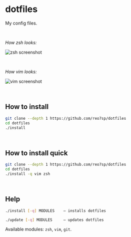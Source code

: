 # dotfiles

My config files.

<br>

_How zsh looks:_

![zsh screenshot](https://i.imgur.com/AwJoXBy.png)

<br>

_How vim looks:_

![vim screenshot](https://i.imgur.com/qnRuVqt.png)


<br>

## How to install

```sh
git clone --depth 1 https://github.com/reo7sp/dotfiles
cd dotfiles
./install
```

<br>

## How to install quick

```sh
git clone --depth 1 https://github.com/reo7sp/dotfiles
cd dotfiles
./install -q vim zsh
```

<br>

## Help

```sh
./install [-q] MODULES    — installs dotfiles
```

```sh
./update [-q] MODULES     — updates dotfiles
```

Available modules: `zsh`, `vim`, `git`.
